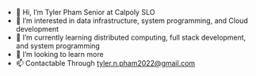 - 👋 Hi, I’m Tyler Pham Senior at Calpoly SLO
- 👀 I’m interested in data infrastructure, system programming, and Cloud development
- 🌱 I’m currently learning distributed computing, full stack development, and system programming
- 💞️ I’m looking to learn more 
- 📫 Contactable Through tyler.n.pham2022@gmail.com

